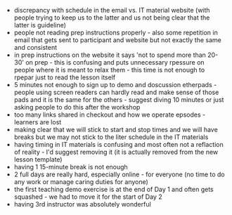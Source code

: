 
- discrepancy with schedule in the email vs. IT material website (with people trying to keep us to the latter and us not being clear that the latter is guideline)
- people not reading prep instructions properly - also some repetition in email that gets sent to participant and website but not exactly the same and consistent
- in prep instructions on the website it says 'not to spend more than 20-30' on prep - this is confusing and puts unnecessary rpessure on people where it is meant to relax them - this time is not enough to rpepar just to read the lesson itself 
- 5 minutes not enough to sign up to demo and doscussion etherpads - people using screen readers can hardly read and make sense of those pads and it is the same for the others - suggest diving 10 minutes or just asking people to do this after the workshop
- too many links shared in checkout and how we operate epsodes - learners are lost
- making clear that we will stick to start and stop times and we will have breaks but we may not stick to the liter schedule in the IT materials
- having timing in IT materials is confusing and most often not a reflaction of reality - I'd suggest removing it (it is actually removed from the new lesson template)
- having 1 15-minute break is not enough
- 2 full days are really hard, especially online - for everyone (no time to do any work or manage caring duties for anyone)
- the first teaching demo exercise is at the end of Day 1 and often gets squashed - we had to move it for the start of Day 2
- having 3rd instructor was absolutely wonderful
